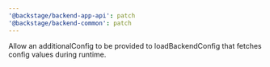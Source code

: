 ```yaml
---
'@backstage/backend-app-api': patch
'@backstage/backend-common': patch
---
```


Allow an additionalConfig to be provided to loadBackendConfig that fetches config values during runtime.
